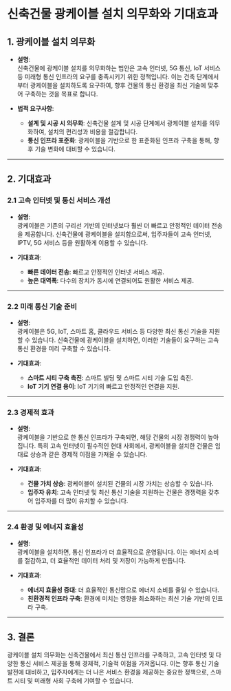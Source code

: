 # 신축건물 광케이블 설치 의무화와 기대효과

## 1. **광케이블 설치 의무화**
- **설명**:  
  신축건물에 광케이블 설치를 의무화하는 법안은 고속 인터넷, 5G 통신, IoT 서비스 등 미래형 통신 인프라의 요구를 충족시키기 위한 정책입니다. 이는 건축 단계에서부터 광케이블을 설치하도록 요구하여, 향후 건물의 통신 환경을 최신 기술에 맞추어 구축하는 것을 목표로 합니다.

- **법적 요구사항**:  
  - **설계 및 시공 시 의무화**: 신축건물 설계 및 시공 단계에서 광케이블 설치를 의무화하여, 설치의 편리성과 비용을 절감합니다.
  - **통신 인프라 표준화**: 광케이블을 기반으로 한 표준화된 인프라 구축을 통해, 향후 기술 변화에 대비할 수 있습니다.

---

## 2. **기대효과**

### 2.1 **고속 인터넷 및 통신 서비스 개선**
- **설명**:  
  광케이블은 기존의 구리선 기반의 인터넷보다 훨씬 더 빠르고 안정적인 데이터 전송을 제공합니다. 신축건물에 광케이블을 설치함으로써, 입주자들이 고속 인터넷, IPTV, 5G 서비스 등을 원활하게 이용할 수 있습니다.
  
- **기대효과**:  
  - **빠른 데이터 전송**: 빠르고 안정적인 인터넷 서비스 제공.
  - **높은 대역폭**: 다수의 장치가 동시에 연결되어도 원활한 서비스 제공.

---

### 2.2 **미래 통신 기술 준비**
- **설명**:  
  광케이블은 5G, IoT, 스마트 홈, 클라우드 서비스 등 다양한 최신 통신 기술을 지원할 수 있습니다. 신축건물에 광케이블을 설치하면, 이러한 기술들이 요구하는 고속 통신 환경을 미리 구축할 수 있습니다.
  
- **기대효과**:  
  - **스마트 시티 구축 촉진**: 스마트 빌딩 및 스마트 시티 기술 도입 촉진.
  - **IoT 기기 연결 용이**: IoT 기기의 빠르고 안정적인 연결을 지원.

---

### 2.3 **경제적 효과**
- **설명**:  
  광케이블을 기반으로 한 통신 인프라가 구축되면, 해당 건물의 시장 경쟁력이 높아집니다. 특히 고속 인터넷이 필수적인 현대 사회에서, 광케이블을 설치한 건물은 임대료 상승과 같은 경제적 이점을 가져올 수 있습니다.
  
- **기대효과**:  
  - **건물 가치 상승**: 광케이블이 설치된 건물의 시장 가치는 상승할 수 있습니다.
  - **입주자 유치**: 고속 인터넷 및 최신 통신 기술을 지원하는 건물은 경쟁력을 갖추어 입주자를 더 많이 유치할 수 있습니다.

---

### 2.4 **환경 및 에너지 효율성**
- **설명**:  
  광케이블을 설치하면, 통신 인프라가 더 효율적으로 운영됩니다. 이는 에너지 소비를 절감하고, 더 효율적인 데이터 처리 및 저장이 가능하게 만듭니다.

- **기대효과**:  
  - **에너지 효율성 증대**: 더 효율적인 통신망으로 에너지 소비를 줄일 수 있습니다.
  - **친환경적 인프라 구축**: 환경에 미치는 영향을 최소화하는 최신 기술 기반의 인프라 구축.

---

## 3. **결론**
광케이블 설치 의무화는 신축건물에서 최신 통신 인프라를 구축하고, 고속 인터넷 및 다양한 통신 서비스 제공을 통해 경제적, 기술적 이점을 가져옵니다. 이는 향후 통신 기술 발전에 대비하고, 입주자에게는 더 나은 서비스 환경을 제공하는 중요한 정책으로, 스마트 시티 및 미래형 사회 구축에 기여할 수 있습니다.
